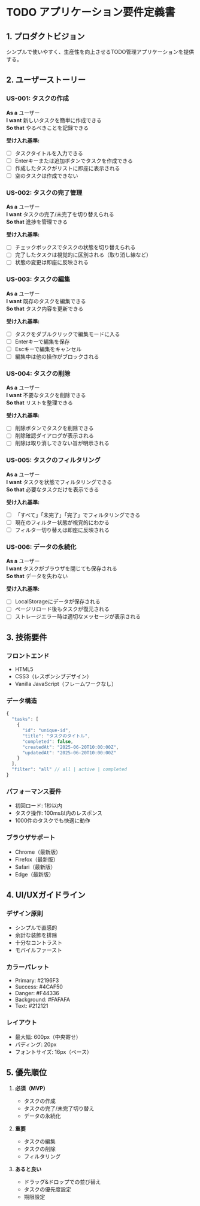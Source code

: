 # TODO アプリケーション要件定義書

## 1. プロダクトビジョン

シンプルで使いやすく、生産性を向上させるTODO管理アプリケーションを提供する。

## 2. ユーザーストーリー

### US-001: タスクの作成
**As a** ユーザー  
**I want** 新しいタスクを簡単に作成できる  
**So that** やるべきことを記録できる

**受け入れ基準:**
- [ ] タスクタイトルを入力できる
- [ ] Enterキーまたは追加ボタンでタスクを作成できる
- [ ] 作成したタスクがリストに即座に表示される
- [ ] 空のタスクは作成できない

### US-002: タスクの完了管理
**As a** ユーザー  
**I want** タスクの完了/未完了を切り替えられる  
**So that** 進捗を管理できる

**受け入れ基準:**
- [ ] チェックボックスでタスクの状態を切り替えられる
- [ ] 完了したタスクは視覚的に区別される（取り消し線など）
- [ ] 状態の変更は即座に反映される

### US-003: タスクの編集
**As a** ユーザー  
**I want** 既存のタスクを編集できる  
**So that** タスク内容を更新できる

**受け入れ基準:**
- [ ] タスクをダブルクリックで編集モードに入る
- [ ] Enterキーで編集を保存
- [ ] Escキーで編集をキャンセル
- [ ] 編集中は他の操作がブロックされる

### US-004: タスクの削除
**As a** ユーザー  
**I want** 不要なタスクを削除できる  
**So that** リストを整理できる

**受け入れ基準:**
- [ ] 削除ボタンでタスクを削除できる
- [ ] 削除確認ダイアログが表示される
- [ ] 削除は取り消しできない旨が明示される

### US-005: タスクのフィルタリング
**As a** ユーザー  
**I want** タスクを状態でフィルタリングできる  
**So that** 必要なタスクだけを表示できる

**受け入れ基準:**
- [ ] 「すべて」「未完了」「完了」でフィルタリングできる
- [ ] 現在のフィルター状態が視覚的にわかる
- [ ] フィルター切り替えは即座に反映される

### US-006: データの永続化
**As a** ユーザー  
**I want** タスクがブラウザを閉じても保存される  
**So that** データを失わない

**受け入れ基準:**
- [ ] LocalStorageにデータが保存される
- [ ] ページリロード後もタスクが復元される
- [ ] ストレージエラー時は適切なメッセージが表示される

## 3. 技術要件

### フロントエンド
- HTML5
- CSS3（レスポンシブデザイン）
- Vanilla JavaScript（フレームワークなし）

### データ構造
```javascript
{
  "tasks": [
    {
      "id": "unique-id",
      "title": "タスクのタイトル",
      "completed": false,
      "createdAt": "2025-06-20T10:00:00Z",
      "updatedAt": "2025-06-20T10:00:00Z"
    }
  ],
  "filter": "all" // all | active | completed
}
```

### パフォーマンス要件
- 初回ロード: 1秒以内
- タスク操作: 100ms以内のレスポンス
- 1000件のタスクでも快適に動作

### ブラウザサポート
- Chrome（最新版）
- Firefox（最新版）
- Safari（最新版）
- Edge（最新版）

## 4. UI/UXガイドライン

### デザイン原則
- シンプルで直感的
- 余計な装飾を排除
- 十分なコントラスト
- モバイルファースト

### カラーパレット
- Primary: #2196F3
- Success: #4CAF50
- Danger: #F44336
- Background: #FAFAFA
- Text: #212121

### レイアウト
- 最大幅: 600px（中央寄せ）
- パディング: 20px
- フォントサイズ: 16px（ベース）

## 5. 優先順位

1. **必須（MVP）**
   - タスクの作成
   - タスクの完了/未完了切り替え
   - データの永続化

2. **重要**
   - タスクの編集
   - タスクの削除
   - フィルタリング

3. **あると良い**
   - ドラッグ&ドロップでの並び替え
   - タスクの優先度設定
   - 期限設定
